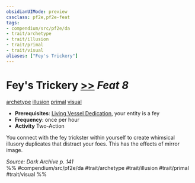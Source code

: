 ```yaml
---
obsidianUIMode: preview
cssclass: pf2e,pf2e-feat
tags:
- compendium/src/pf2e/da
- trait/archetype
- trait/illusion
- trait/primal
- trait/visual
aliases: ["Fey's Trickery"]
---
```

# Fey's Trickery  [>>](chapter-9-playing-the-game.md#Actions "Two-Action") *Feat 8*  
[archetype](archetype.md "Archetype Feat Trait")  [illusion](illusion.md "Illusion School Trait")  [primal](primal.md "Primal Tradition Trait")  [visual](visual.md "Visual Effect Trait")  

- **Prerequisites**: [Living Vessel Dedication](living-vessel-dedication-da.md), your entity is a fey
- **Frequency**: once per hour
- **Activity** Two-Action

You connect with the fey trickster within yourself to create whimsical illusory duplicates that distract your foes. This has the effects of mirror image.

*Source: Dark Archive p. 141*  
%% #compendium/src/pf2e/da #trait/archetype #trait/illusion #trait/primal #trait/visual %%